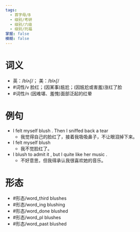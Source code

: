 ```yaml
---
tags:
  - 首字母/B
  - 级别/考研
  - 级别/六级
  - 级别/托福
掌握: false
模糊: false
---
```

# 词义
- 英：/blʌʃ/； 美：/blʌʃ/
- #词性/v  脸红；(因某事)尴尬；(因尴尬或害羞)涨红了脸
- #词性/n  (因难堪、羞愧)面部泛起的红晕
# 例句
- I felt myself blush . Then I sniffed back a tear
	- 我觉得自己的脸红了，接着我吸吸鼻子，不让眼泪掉下来。
- I felt myself blush
	- 我不觉脸红了。
- I blush to admit it , but I quite like her music .
	- 不好意思，但我得承认我很喜欢她的音乐。
# 形态
- #形态/word_third blushes
- #形态/word_ing blushing
- #形态/word_done blushed
- #形态/word_pl blushes
- #形态/word_past blushed
